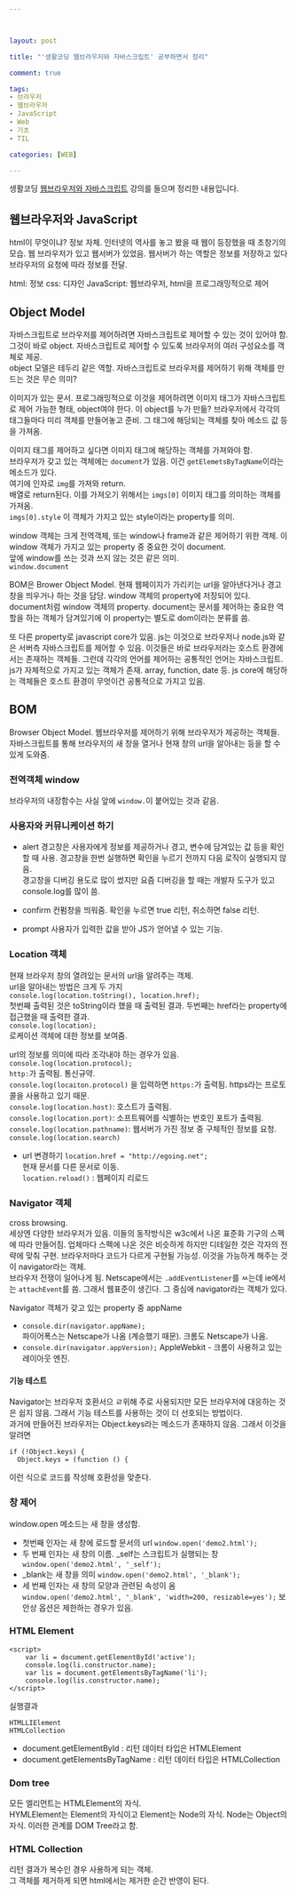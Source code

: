 ```yaml
---



layout: post

title: "'생활코딩 웹브라우저와 자바스크립트' 공부하면서 정리"

comment: true

tags:
- 브라우저
- 웹브라우저
- JavaScript
- Web
- 기초
- TIL

categories: [WEB]

---
```

생활코딩 [웹브라우저와 자바스크립트](https://opentutorials.org/course/1375/6619) 강의를 들으며 정리한 내용입니다.  

## 웹브라우저와 JavaScript

html이 무엇이냐?
정보 자체. 인터넷의 역사를 놓고 봤을 때 웹이 등장했을 때 초창기의 모습. 웹 브라우저가 있고 웹서버가 있었음. 웹서버가 하는 역할은 정보를 저장하고 있다 브라우저의 요청에 따라 정보를 전달.  
  
html: 정보
css: 디자인
JavaScript: 웹브라우저, html을 프로그래밍적으로 제어
  
## Object Model
자바스크립트로 브라우저를 제어하려면 자바스크립트로 제어할 수 있는 것이 있어야 함. 그것이 바로 object. 자바스크립트로 제어할 수 있도록 브라우저의 여러 구성요소를 객체로 제공.  
object 모델은 테두리 같은 역할. 자바스크립트로 브라우저를 제어하기 위해 객체를 만드는 것은 무슨 의미? 
  
이미지가 있는 문서. 프로그래밍적으로 이것을 제어하려면 이미지 태그가 자바스크립트로 제어 가능한 형태, object여야 한다. 이 object를 누가 만듦? 브라우저에서 각각의 태그들마다 미리 객체를 만들어놓고 준비. 그 태그에 해당되는 객체를 찾아 메소드 값 등을 가져옴.  
  
이미지 태그를 제어하고 싶다면 이미지 태그에 해당하는 객체를 가져와야 함.  
브라우저가 갖고 있는 객체에는 `document`가 있음. 이건 `getElemetsByTagName`이라는 메소드가 있다.  
여기에 인자로 `img`를 가져와 return.  
배열로 return된다. 이를 가져오기 위해서는 `imgs[0]` 이미지 태그를 의미하는 객체를 가져옴.  
`imgs[0].style` 이 객체가 가지고 있는 style이라는 property를 의미.  
  
window 객체는 크게 전역객체, 또는 window나 frame과 같은 제어하기 위한 객체. 이 window 객체가 가지고 있는 property 중 중요한 것이 document.  
앞에 window를 쓰는 것과 쓰지 않는 것은 같은 의미.  
`window.document`  
  
BOM은 Brower Object Model. 현재 웹페이지가 가리키는 url을 알아낸다거나 경고창을 띄우거나 하는 것을 담당. window 객체의 property에 저장되어 있다. document처럼 window 객체의 property. document는 문서를 제어하는 중요한 역할을 하는 객체가 담겨있기에 이 property는 별도로 dom이라는 분류를 씀.  
  
또 다른 property로 javascript core가 있음. js는 이것으로 브라우저나 node.js와 같은 서버측 자바스크립트를 제어할 수 있음. 이것들은 바로 브라우저라는 호스트 환경에서는 존재하는 객체들. 그런데 각각의 언어를 제어하는 공통적인 언어는 자바스크립트. js가 자체적으로 가지고 있는 객체가 존재. array, function, date 등. js core에 해당하는 객체들은 호스트 환경이 무엇이건 공통적으로 가지고 있음.   

## BOM
Browser Object Model. 웹브라우저를 제어하기 위해 브라우저가 제공하는 객체들. 자바스크립트를 통해 브라우저의 새 창을 열거나 현재 창의 url을 알아내는 등을 할 수 있게 도와줌. 

### 전역객체 window
브라우저의 내장함수는 사실 앞에 `window.`이 붙어있는 것과 같음. 

### 사용자와 커뮤니케이션 하기
- alert
경고창은 사용자에게 정보를 제공하거나 경고, 변수에 담겨있는 값 등을 확인할 때 사용. 경고창을 한번 실행하면 확인을 누르기 전까지 다음 로직이 실행되지 않음.  
경고창을 디버깅 용도로 많이 썼지만 요즘 디버깅을 할 때는 개발자 도구가 있고 console.log를 많이 씀. 

- confirm
컨펌창을 띄워줌. 확인을 누르면 true 리턴, 취소하면 false 리턴. 

- prompt
사용자가 입력한 값을 받아 JS가 얻어낼 수 있는 기능. 

### Location 객체
현재 브라우저 창의 열려있는 문서의 url을 알려주는 객체.  
url을 알아내는 방법은 크게 두 가지   
`console.log(location.toString(), location.href);`  
첫번째 출력된 것은 toString이라 했을 때 출력된 결과. 두번째는 href라는 property에 접근했을 때 출력한 결과.  
`console.log(location);`  
로케이션 객체에 대한 정보를 보여줌.   
  
url의 정보를 의미에 따라 조각내야 하는 경우가 있음.
`console.log(location.protocol);`  
`http:`가 출력됨. 통신규약.  
`console.log(locaiton.protocol)` 을 입력하면 `https:`가 출력됨. https라는 프로토콜을 사용하고 있기 때문.    
`console.log(location.host)`: 호스트가 출력됨.   
`console.log(location.port)`: 소프트웨어를 식별하는 번호인 포트가 출력됨.  
`console.log(location.pathname)`: 웹서버가 가진 정보 중 구체적인 정보를 요청.  
`console.log(location.search)`

- url 변경하기
`location.href = "http://egoing.net";`  
현재 문서를 다른 문서로 이동.  
`location.reload()` : 웹페이지 리로드

### Navigator 객체
cross browsing.  
세상엔 다양한 브라우저가 있음. 이들의 동작방식은 w3c에서 나온 표준화 기구의 스펙에 따라 만들어짐. 업체마다 스펙에 나온 것은 비슷하게 하지만 디테일한 것은 각자의 전략에 맞춰 구현. 브라우저마다 코드가 다르게 구현될 가능성. 이것을 가능하게 해주는 것이 navigator라는 객체.  
브라우저 전쟁이 일어나게 됨. Netscape에서는 `.addEventListener`를 ㅆ는데 ie에서는 `attachEvent`를 씀. 그래서 웹표준이 생긴다. 그 중심에 navigator라는 객체가 있다.  
  
Navigator 객체가 갖고 있는 property 중 appName  
- `console.dir(navigator.appName);`  
파이어폭스는 Netscape가 나옴 (계승했기 때문). 크롬도 Netscape가 나옴.   
- `console.dir(navigator.appVersion);`
AppleWebkit - 크롬이 사용하고 있는 레이아웃 엔진. 

#### 기능 테스트
Navigator는 브라우저 호환서으 ㄹ위해 주로 사용되지만 모든 브라우저에 대응하는 것은 쉽지 않음. 그래서 기능 테스트를 사용하는 것이 더 선호되는 방법이다.  
과거에 만들어진 브라우저는 Object.keys라는 메소드가 존재하지 않음. 그래서 이것을 알려면 
```
if (!Object.keys) {
  Object.keys = (function () {
```
이런 식으로 코드를 작성해 호환성을 맞춘다. 

### 창 제어
window.open 메소드는 새 창을 생성함. 
- 첫번째 인자는 새 창에 로드할 문서의 url
`window.open('demo2.html');`
- 두 번째 인자는 새 창의 이름. _self는 스크립트가 실행되는 창
`window.open('demo2.html', '_self');`
- _blank는 새 창을 의미
`window.open('demo2.html', '_blank');`
- 세 번째 인자는 새 창의 모양과 관련된 속성이 옴  
`window.open('demo2.html', '_blank', 'width=200, resizable=yes');`
보안상 옵션은 제한하는 경우가 있음.  

### HTML Element
```
<script>
    var li = document.getElementById('active');
    console.log(li.constructor.name);
    var lis = document.getElementsByTagName('li');
    console.log(lis.constructor.name);
</script>
```
실행결과
```
HTMLLIElement 
HTMLCollection
```
- document.getElementById : 리턴 데이터 타입은 HTMLElement
- document.getElementsByTagName : 리턴 데이터 타입은 HTMLCollection

### Dom tree
모든 엘리먼트는 HTMLElement의 자식.  
HYMLElement는 Element의 자식이고 Element는 Node의 자식. Node는 Object의 자식. 이러한 관계를 DOM Tree라고 함. 

### HTML Collection
리턴 결과가 복수인 경우 사용하게 되는 객체.  
그 객체를 제거하게 되면 html에서는 제거한 순간 반영이 된다. 







